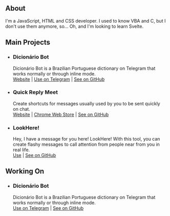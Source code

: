 ## About
I'm a JavaScript, HTML and CSS developer. I used to know VBA and C, but I don't use them anymore, so... Oh, and I'm looking to learn Svelte.

## Main Projects
- ### Dicionário Bot
  Dicionário Bot is a Brazilian Portuguese dictionary on Telegram that works normally or through inline mode.<br>
  [Website](https://dicionariobot.enzon19.com/) | [Use on Telegram](https://t.me/dicionariobot) | [See on GitHub](https://github.com/enzon19/dicionariobot)
- ### Quick Reply Meet
  Create shortcuts for messages usually used by you to be sent quickly on chat.<br>
  [Website](https://quickreplymeet.enzon19.com/) | [Chrome Web Store](https://chrome.google.com/webstore/detail/quick-reply-meet/dodpcgfhomjldnenagdibjcoofheocfc) | [See on GitHub](https://github.com/enzon19/quick-reply-meet)
- ### LookHere!
  Hey, I have a message for you here! LookHere! With this tool, you can create flashy messages to call attention from people near from you in real life.<br>
  [Use](https://lookhere.enzon19.com/) | [See on GitHub](https://github.com/enzon19/lookhere)
  
## Working On
- ### Dicionário Bot
  Dicionário Bot is a Brazilian Portuguese dictionary on Telegram that works normally or through inline mode.<br>
  [Use on Telegram](https://t.me/dicionariobot) | [See on GitHub](https://github.com/enzon19/dicionariobot)
